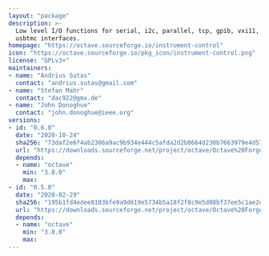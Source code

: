 ```yaml
---
layout: "package"
description: >-
  Low level I/O functions for serial, i2c, parallel, tcp, gpib, vxi11, udp and
  usbtmc interfaces.
homepage: "https://octave.sourceforge.io/instrument-control"
icon: "https://octave.sourceforge.io/pkg_icon/instrument-control.png"
license: "GPLv3+"
maintainers:
- name: "Andrius Sutas"
  contact: "andrius.sutas@gmail.com"
- name: "Stefan Mahr"
  contact: "dac922@gmx.de"
- name: "John Donoghue"
  contact: "john.donoghue@ieee.org"
versions:
- id: "0.6.0"
  date: "2020-10-24"
  sha256: "73daf2e6f4ab2306a9ac9b934e444c5afda2d2b0664d230b7663979e4d57936d"
  url: "https://downloads.sourceforge.net/project/octave/Octave%20Forge%20Packages/Individual%20Package%20Releases/instrument-control-0.6.0.tar.gz"
  depends:
  - name: "octave"
    min: "3.8.0"
    max:
- id: "0.5.0"
  date: "2020-02-29"
  sha256: "195b1fd4edee8103bfe9a9d619e5734b5a18f2f8c9e5d88bf37ee5c1ae2d1995"
  url: "https://downloads.sourceforge.net/project/octave/Octave%20Forge%20Packages/Individual%20Package%20Releases/instrument-control-0.5.0.tar.gz"
  depends:
  - name: "octave"
    min: "3.8.0"
    max:
---
```

